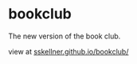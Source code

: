 # bookclub
The new version of the book club. 

view at [sskellner.github.io/bookclub/](https://sskellner.github.io/bookclub/)
